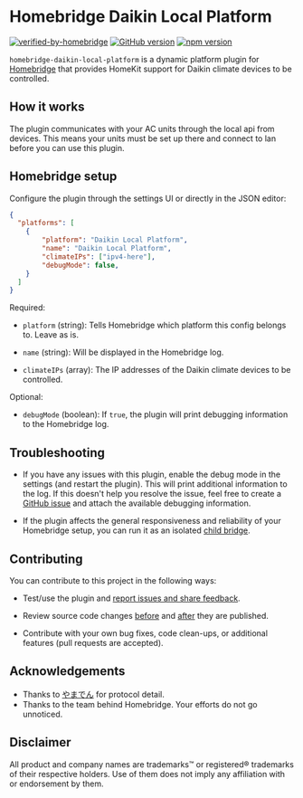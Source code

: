 # Homebridge Daikin Local Platform
[![verified-by-homebridge](https://badgen.net/badge/homebridge/verified/purple)](https://github.com/homebridge/homebridge/wiki/Verified-Plugins)
[![GitHub version](https://img.shields.io/github/package-json/v/tasict/homebridge-daikin-local-platform?label=GitHub)](https://github.com/tasict/homebridge-daikin-local-platform)
[![npm version](https://img.shields.io/npm/v/homebridge-daikin-local-platform?color=%23cb3837&label=npm)](https://www.npmjs.com/package/homebridge-daikin-local-platform)

`homebridge-daikin-local-platform` is a dynamic platform plugin for [Homebridge](https://homebridge.io) that provides HomeKit support for Daikin climate devices to be controlled.

## How it works
The plugin communicates with your AC units through the local api from devices. This means your units must be set up there and connect to lan before you can use this plugin.
## Homebridge setup
Configure the plugin through the settings UI or directly in the JSON editor:

```json
{
  "platforms": [
    {
        "platform": "Daikin Local Platform",
        "name": "Daikin Local Platform",
        "climateIPs": ["ipv4-here"],
        "debugMode": false,
    }
  ]
}
```

Required:

* `platform` (string):
Tells Homebridge which platform this config belongs to. Leave as is.

* `name` (string):
Will be displayed in the Homebridge log.

* `climateIPs` (array):
The IP addresses of the Daikin climate devices to be controlled.

Optional:

* `debugMode` (boolean):
If `true`, the plugin will print debugging information to the Homebridge log.

## Troubleshooting

- If you have any issues with this plugin, enable the debug mode in the settings (and restart the plugin). This will print additional information to the log. If this doesn't help you resolve the issue, feel free to create a [GitHub issue](https://github.com/tasict/homebridge-daikin-local-platform/issues) and attach the available debugging information.

- If the plugin affects the general responsiveness and reliability of your Homebridge setup, you can run it as an isolated [child bridge](https://github.com/homebridge/homebridge/wiki/Child-Bridges).

## Contributing

You can contribute to this project in the following ways:

* Test/use the plugin and [report issues and share feedback](https://github.com/tasict/homebridge-daikin-local-platform/issues).

* Review source code changes [before](https://github.com/tasict/homebridge-daikin-local-platform/pulls) and [after](https://github.com/tasict/homebridge-daikin-local-platform/commits/master) they are published.

* Contribute with your own bug fixes, code clean-ups, or additional features (pull requests are accepted).

## Acknowledgements
* Thanks to [やまでん](https://ydn.jp/archives/12367) for protocol detail.
* Thanks to the team behind Homebridge. Your efforts do not go unnoticed.

## Disclaimer
All product and company names are trademarks™ or registered® trademarks of their respective holders. Use of them does not imply any affiliation with or endorsement by them.
